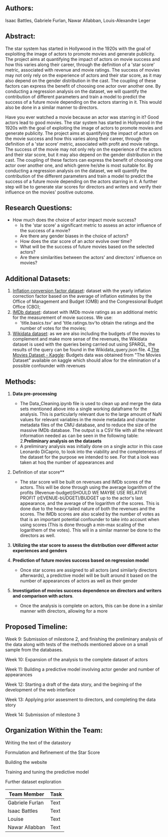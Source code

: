 ## Authors:
Isaac Battles, Gabriele Furlan, Nawar Allabban, Louis-Alexandre Leger

## Abstract:

The star system has started in Hollywood in the 1920s with the goal of exploiting the image of actors to promote movies and generate publicity. The project aims at quantifying the impact of actors on movie success and how this varies along their career, through the definition of a 'star score' metric, associated with revenue and movie ratings. The success of movies may not only rely on the experience of actors and their star score, as it may also depend on the gender distribution in the cast. The coupling of these factors can express the benefit of choosing one actor over another one. By conducting a regression analysis on the dataset, we will quantify the contribution of different parameters and train a model to predict the success of a future movie depending on the actors starring in it. This would also be done in a similar manner to directors. 


Have you ever watched a movie because an actor was starring in it? Good actors lead to good movies. The star system has started in Hollywood in the 1920s with the goal of exploiting the image of actors to promote movies and generate publicity. The project aims at quantifying the impact of actors on the movie success and how this varies along their career, through the definition of a 'star score' metric, associated with profit and movie ratings. The success of the movie may not only rely on the experience of the actors and their star score, but it may also depend on the gender distribution in the cast. The coupling of these factors can express the benefit of choosing one actor over another one, and which genre he/she is most suitable for. By conducting a regression analysis on the dataset, we will quantify the contribution of the different parameters and train a model to predict the success of a future movie depending on the actors starring in it. A further step will be to generate star scores for directors and writers and verify their influence on the movies' positive outcome.

## Research Questions:

- How much does the choice of actor impact movie success?
    - Is the 'star score' a significant metric to assess an actor influence of the success of a movie?
    - Are there any gender biases in the choice of actors?
    - How does the star score of an actor evolve over time?
    - What will be the success of future movies based on the selected actors?
    - Are there similarities between the actors' and directors' influence on movies?

## Additional Datasets:
1. [Inflation conversion factor dataset](https://liberalarts.oregonstate.edu/spp/polisci/faculty-staff/robert-sahr/inflation-conversion-factors-years-1774-estimated-2024-dollars-recent-years/individual-year-conversion-factor-table-0): dataset with the yearly inflation correction factor based on the average of inflation estimates by the Office of Management and Budget (OMB) and the Congressional Budget Office (CBO);
2. [IMDb dataset](https://datasets.imdbws.com/): dataset with IMDb movie ratings as an additional metric for the measurement of movie success. We use:
    - 'title.basics.tsv' and 'title.ratings.tsv'to obtain the ratings and the number of votes for the movies;
3. [Wikidata dataset](https://www.wikidata.org/): as we are also including the budgets of the movies to complement and make more sense of the revenues, the Wikidata dataset is used with the queries being carried out using SPARQL, the results of the query can be found in the Wikidata_query.json file.
4.[The Movies Dataset - Kaggle](https://www.kaggle.com/datasets/rounakbanik/the-movies-dataset): Budgets data was obtained from "The Movies Dataset" available on kaggle which should allow for the elimination of a possible confounder with revenues

## Methods:
1. **Data pre-processing**
    - The Data_Cleaning.ipynb file is used to clean up and merge the data sets mentioned above into a single working dataframe for the analysis. This is particularly relevant due to the large amount of NaN values for relevant variables in the movie metadata and character metadata files of the CMU database, and to reduce the size of the massive IMDb database. The output is a CSV file with all the relevant information needed as can be seen in the following table:
2.**Preliminary analysis on the datasets**
    - A preliminary analysis was initially done on a single actor in this case Leonardo DiCaprio, to look into the viability and the completeness of the dataset for the purpose we intended to see. For that a look was taken at hoq the number of appearances and 
3. Definition of star score**
    - The star score will be built on revenues and IMDb scores of the actors. This will be done through using the average logarithm of the profits (Revenue-budget)SHOULD WE MAYBE USE RELATIVE PROFIT (rEVENUE-bUDGET)/BUDGET up to the actor's last appearance, and the average of the logarithm of the scores. This is done due to the heavy-tailed nature of both the revenues and the scores. The IMDb scores are also scaled by the number of votes as that is an important potential confounder to take into account when using scores (This is done through a min-max scaling of the logarithem of the votes). This will in a similar manner be done to the directors as well.
4. **Utilizing the star score to assess the distribution over different actor experiences and genders**
 
5. **Prediction of future movies success based on regression model**
    - Once star scores are assigned to all actors (and similarly directors afterwards), a predictive model will be built around it based on the number of appearances of actors as well as their gender
8. **Investigation of movies success dependence on directors and writers and comparison with actors**.
    - Once the analysis is complete on actors, this can be done in a similar manner with directors, allowing for a more
## Proposed Timeline:

Week 9: Submission of milestone 2, and finishing the preliminary analysis of the data along with tests of the methods mentioned above on a small sample from the databases.

Week 10: Expansion of the analysis to the complete dataset of actors

Week 11: Building a predictive model involving actor gender and number of appearances

Week 12: Starting a draft of the data story, and the begining of the development of the web interface

Week 13: Applying prior assesment to directors, and completing the data story

Week 14: Submission of milestone 3

## Organization Within the Team:

Writing the text of the datastory

Formulation and Refinement of the Star Score

Building the website

Training and tuning the predictive model

Further dataset exploration

| Team Member | Task |
| --- | ----------- |
| Gabriele Furlan | Text |
| Isaac Battles | Text |
| Louise | Text |
| Nawar Allabban | Text |
